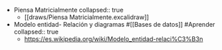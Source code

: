 - Piensa Matricialmente
  collapsed:: true
	- [[draws/Piensa Matricialmente.excalidraw]]
- Modelo entidad- Relación y diagramas #[[Bases de datos]] #Aprender
  collapsed:: true
	- https://es.wikipedia.org/wiki/Modelo_entidad-relaci%C3%B3n